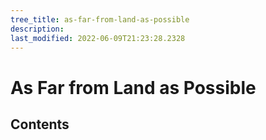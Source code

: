 ```yaml
---
tree_title: as-far-from-land-as-possible
description: 
last_modified: 2022-06-09T21:23:28.2328
---
```


# As Far from Land as Possible

## Contents
